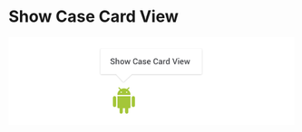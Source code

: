 # Show Case Card View

<div align="center">
	<img src="https://raw.githubusercontent.com/dimorinny/show-case-card-view/master/art/logo.png">
</div>